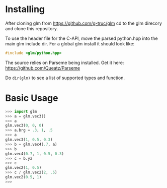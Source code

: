 # Installing

After cloning glm from <https://github.com/g-truc/glm> cd to the glm direcory and clone this repository.

To use the header file for the C-API, move the parsed python.hpp into the main glm include dir.  For a global glm install it should look like:

```c++
#include <glm/python.hpp>
```

The source relies on Parseme being installed.  Get it here:
https://github.com/Queatz/Parseme

Do `dir(glm)` to see a list of supported types and function.

# Basic Usage

```python
>>> import glm
>>> a = glm.vec3()
>>> a
glm.vec3(0, 0, 0)
>>> a.brg = .3, 1, .5
>>> a
glm.vec3(1, 0.5, 0.3)
>>> b = glm.vec4(.7, a)
>>> b
glm.vec4(0.7, 1, 0.5, 0.3)
>>> c = b.yz
>>> c
glm.vec2(1, 0.5)
>>> c / glm.vec2(2, .5)
glm.vec2(0.5, 1)
>>> 
```
